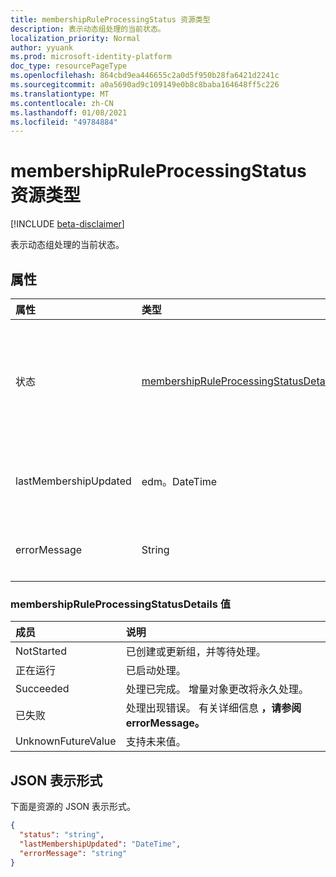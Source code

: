 ```yaml
---
title: membershipRuleProcessingStatus 资源类型
description: 表示动态组处理的当前状态。
localization_priority: Normal
author: yyuank
ms.prod: microsoft-identity-platform
doc_type: resourcePageType
ms.openlocfilehash: 864cbd9ea446655c2a0d5f950b28fa6421d2241c
ms.sourcegitcommit: a0a5690ad9c109149e0b8c8baba164648ff5c226
ms.translationtype: MT
ms.contentlocale: zh-CN
ms.lasthandoff: 01/08/2021
ms.locfileid: "49784884"
---
```

# <a name="membershipruleprocessingstatus-resource-type"></a>membershipRuleProcessingStatus 资源类型

[!INCLUDE [beta-disclaimer](../../includes/beta-disclaimer.md)]

表示动态组处理的当前状态。

## <a name="properties"></a>属性

| 属性 | 类型 | 说明 |
|:-------- |:---- |:----------- |
| 状态 | [membershipRuleProcessingStatusDetails](#membershipruleprocessingstatusdetails-values) | 动态组处理的当前状态。 可能的值是： `NotStarted` `Running` 、 、 和 `Succeeded` `Failed` `UnknownFutureValue` 。  <br><br> 必需。 只读。|
| lastMembershipUpdated | edm。DateTime | 更新动态组的成员身份的最近日期和时间。 <br><br> 可选。 只读。|
| errorMessage | String | 动态组处理出现错误时的详细错误消息。 <br><br> 可选。 只读。|

### <a name="membershipruleprocessingstatusdetails-values"></a>membershipRuleProcessingStatusDetails 值

| 成员 | 说明 |
|:-------- |:----------- |
| NotStarted | 已创建或更新组，并等待处理。|
| 正在运行 | 已启动处理。|
| Succeeded | 处理已完成。 增量对象更改将永久处理。 |
| 已失败 | 处理出现错误。 有关详细信息 **，请参阅 errorMessage。** |
| UnknownFutureValue | 支持未来值。 |

## <a name="json-representation"></a>JSON 表示形式

下面是资源的 JSON 表示形式。

<!-- {
  "blockType": "resource",
  "optionalProperties": [

  ],
  "@odata.type": "microsoft.graph.membershipRuleProcessingStatus",
  "baseType": null
}-->

```json
{
  "status": "string",
  "lastMembershipUpdated": "DateTime",
  "errorMessage": "string"
}
```
